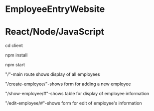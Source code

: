 # EmployeeEntryWebsite
# React/Node/JavaScript

cd client

npm install

npm start

"/"-main route shows display of all employees 

"/create-employee/"-shows form for adding a new employee 

"/show-employee/#"-shows table for display of employee information

"/edit-employee/#"-shows form for edit of employee's information


